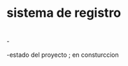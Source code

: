 <h1> sistema de registro<h1></h1>- 

-estado del proyecto ; en consturccion
<!---
priskatela/priskatela is a ✨ special ✨ repository because its `README.md` (this file) appears on your GitHub profile.
You can click the Preview link to take a look at your changes.
--->
